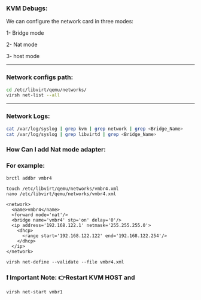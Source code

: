 ### KVM Debugs:

 We can configure the network card in three modes:
 
 1- Bridge mode
 
 2- Nat mode
 
 3- host mode

----
### Network configs path:

```bash
cd /etc/libvirt/qemu/networks/
virsh net-list --all
```
----


### Network Logs:

```bash
cat /var/log/syslog | grep kvm | grep network | grep <Bridge_Name>
cat /var/log/syslog | grep libvirtd | grep <Bridge_Name>
```



### How Can I add Nat mode adapter:
### For example:

```
brctl addbr vmbr4
```
```
touch /etc/libvirt/qemu/networks/vmbr4.xml
nano /etc/libvirt/qemu/networks/vmbr4.xml

<network>
  <name>vmbr4</name>  
  <forward mode='nat'/>
  <bridge name='vmbr4' stp='on' delay='0'/>  
  <ip address='192.168.122.1' netmask='255.255.255.0'>
    <dhcp>
      <range start='192.168.122.122' end='192.168.122.254'/>
    </dhcp>
  </ip>
</network>
```

```
virsh net-define --validate --file vmbr4.xml
```

### ❗ Important Note: 👉Restart KVM HOST and 

```
virsh net-start vmbr1
```



